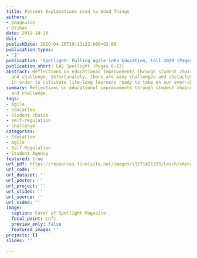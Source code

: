 ```yaml
---
title: Patient Explanations Lead to Good Things
authors:
- pmagnuson
- btihen
date: 2019-10-16
doi: ''
publishDate: 2020-04-16T19:11:22.000+02:00
publication_types:
- '2'
publication: 'Spotlight: Pulling Agile into Education, Fall 2019 (Pages 6-13)'
publication_short: LAS Spotlight (Pages 6-13)
abstract: Reflections on educational improvements through student choice, self-regulation
  and challenge. Unfortunately, there are many challenges and obstacles to overcome
  in order to cultivate life-long learners ready to take on our ever-changing world.
summary: Reflections on educational improvements through student choice, self-regulation,
  and challenge.
tags:
- agile
- education
- student choice
- self-regulation
- challenge
categories:
- Education
- Agile
- Self-Regulation
- Student Agency
featured: true
url_pdf: https://resources.finalsite.net/images/v1571421333/lasch/x6zkzvqfmlcpc7rxnljy/Spotlight_Magazine_2019_DIGITAL.pdf
url_code: ''
url_dataset: ''
url_poster: ''
url_project: ''
url_slides: ''
url_source: ''
url_video: ''
image:
  caption: Cover of Spotlight Magazine
  focal_point: Left
  preview_only: false
  featured_image: ''
projects: []
slides: ''

---
```

